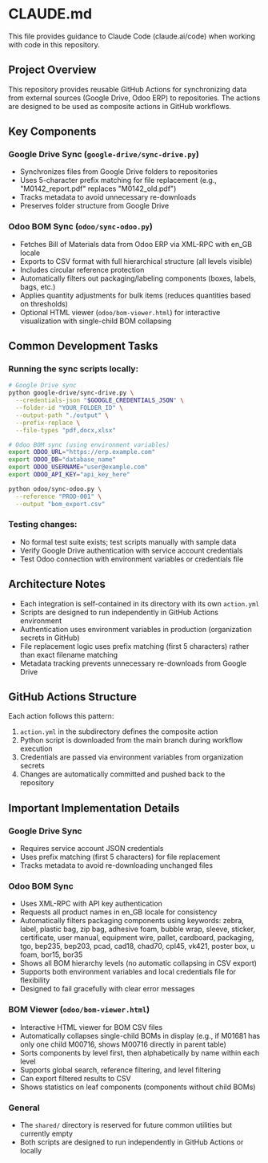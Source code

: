 # CLAUDE.md

This file provides guidance to Claude Code (claude.ai/code) when working with code in this repository.

## Project Overview

This repository provides reusable GitHub Actions for synchronizing data from external sources (Google Drive, Odoo ERP) to repositories. The actions are designed to be used as composite actions in GitHub workflows.

## Key Components

### Google Drive Sync (`google-drive/sync-drive.py`)
- Synchronizes files from Google Drive folders to repositories
- Uses 5-character prefix matching for file replacement (e.g., "M0142_report.pdf" replaces "M0142_old.pdf")
- Tracks metadata to avoid unnecessary re-downloads
- Preserves folder structure from Google Drive

### Odoo BOM Sync (`odoo/sync-odoo.py`)
- Fetches Bill of Materials data from Odoo ERP via XML-RPC with en_GB locale
- Exports to CSV format with full hierarchical structure (all levels visible)
- Includes circular reference protection
- Automatically filters out packaging/labeling components (boxes, labels, bags, etc.)
- Applies quantity adjustments for bulk items (reduces quantities based on thresholds)
- Optional HTML viewer (`odoo/bom-viewer.html`) for interactive visualization with single-child BOM collapsing

## Common Development Tasks

### Running the sync scripts locally:

```bash
# Google Drive sync
python google-drive/sync-drive.py \
  --credentials-json "$GOOGLE_CREDENTIALS_JSON" \
  --folder-id "YOUR_FOLDER_ID" \
  --output-path "./output" \
  --prefix-replace \
  --file-types "pdf,docx,xlsx"

# Odoo BOM sync (using environment variables)
export ODOO_URL="https://erp.example.com"
export ODOO_DB="database_name"
export ODOO_USERNAME="user@example.com"
export ODOO_API_KEY="api_key_here"

python odoo/sync-odoo.py \
  --reference "PROD-001" \
  --output "bom_export.csv"
```

### Testing changes:
- No formal test suite exists; test scripts manually with sample data
- Verify Google Drive authentication with service account credentials
- Test Odoo connection with environment variables or credentials file

## Architecture Notes

- Each integration is self-contained in its directory with its own `action.yml`
- Scripts are designed to run independently in GitHub Actions environment
- Authentication uses environment variables in production (organization secrets in GitHub)
- File replacement logic uses prefix matching (first 5 characters) rather than exact filename matching
- Metadata tracking prevents unnecessary re-downloads from Google Drive

## GitHub Actions Structure

Each action follows this pattern:
1. `action.yml` in the subdirectory defines the composite action
2. Python script is downloaded from the main branch during workflow execution
3. Credentials are passed via environment variables from organization secrets
4. Changes are automatically committed and pushed back to the repository

## Important Implementation Details

### Google Drive Sync
- Requires service account JSON credentials
- Uses prefix matching (first 5 characters) for file replacement
- Tracks metadata to avoid re-downloading unchanged files

### Odoo BOM Sync
- Uses XML-RPC with API key authentication
- Requests all product names in en_GB locale for consistency
- Automatically filters packaging components using keywords: zebra, label, plastic bag, zip bag, adhesive foam, bubble wrap, sleeve, sticker, certificate, user manual, equipment wire, pallet, cardboard, packaging, tgo, bep235, bep203, pcad, cad18, chad70, cpl45, vk421, poster box, u foam, bor15, bor35
- Shows all BOM hierarchy levels (no automatic collapsing in CSV export)
- Supports both environment variables and local credentials file for flexibility
- Designed to fail gracefully with clear error messages

### BOM Viewer (`odoo/bom-viewer.html`)
- Interactive HTML viewer for BOM CSV files
- Automatically collapses single-child BOMs in display (e.g., if M01681 has only one child M00716, shows M00716 directly in parent table)
- Sorts components by level first, then alphabetically by name within each level
- Supports global search, reference filtering, and level filtering
- Can export filtered results to CSV
- Shows statistics on leaf components (components without child BOMs)

### General
- The `shared/` directory is reserved for future common utilities but currently empty
- Both scripts are designed to run independently in GitHub Actions or locally
